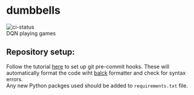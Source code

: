 # dumbbells
![ci-status](https://github.com/donatastamosauskas/dumbbells/actions/workflows/python-app/badge.svg)  
DQN playing games  

## Repository setup:
Follow the tutorial [here](https://pre-commit.com/#install) to set up git pre-commit hooks. These will automatically format the code wiht [balck](https://github.com/psf/black) formatter and check for syntax errors.  
Any new Python packges used should be added to `requirements.txt` file.  

